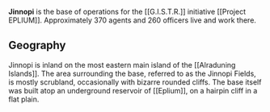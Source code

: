 **Jinnopi** is the base of operations for the [[G.I.S.T.R.]] initiative [[Project EPLIUM]]. Approximately 370 agents and 260 officers live and work there.
## Geography
Jinnopi is inland on the most eastern main island of the [[Alraduning Islands]]. The area surrounding the base, referred to as the Jinnopi Fields, is mostly scrubland, occasionally with bizarre rounded cliffs. The base itself was built atop an underground reservoir of [[Eplium]], on a hairpin cliff in a flat plain.
